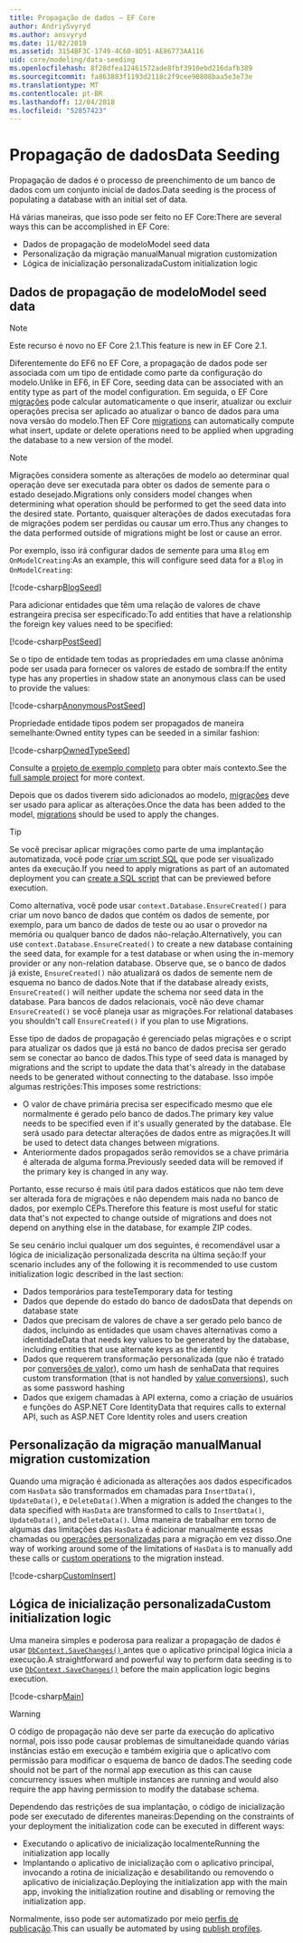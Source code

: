 ```yaml
---
title: Propagação de dados – EF Core
author: AndriySvyryd
ms.author: ansvyryd
ms.date: 11/02/2018
ms.assetid: 3154BF3C-1749-4C60-8D51-AE86773AA116
uid: core/modeling/data-seeding
ms.openlocfilehash: 8f28dfea12461572ade8fbf3910ebd216dafb389
ms.sourcegitcommit: fa863883f1193d2118c2f9cee90808baa5e3e73e
ms.translationtype: MT
ms.contentlocale: pt-BR
ms.lasthandoff: 12/04/2018
ms.locfileid: "52857423"
---
```

# <a name="data-seeding"></a><span data-ttu-id="a8ce3-102">Propagação de dados</span><span class="sxs-lookup"><span data-stu-id="a8ce3-102">Data Seeding</span></span>

<span data-ttu-id="a8ce3-103">Propagação de dados é o processo de preenchimento de um banco de dados com um conjunto inicial de dados.</span><span class="sxs-lookup"><span data-stu-id="a8ce3-103">Data seeding is the process of populating a database with an initial set of data.</span></span>

<span data-ttu-id="a8ce3-104">Há várias maneiras, que isso pode ser feito no EF Core:</span><span class="sxs-lookup"><span data-stu-id="a8ce3-104">There are several ways this can be accomplished in EF Core:</span></span>
* <span data-ttu-id="a8ce3-105">Dados de propagação de modelo</span><span class="sxs-lookup"><span data-stu-id="a8ce3-105">Model seed data</span></span>
* <span data-ttu-id="a8ce3-106">Personalização da migração manual</span><span class="sxs-lookup"><span data-stu-id="a8ce3-106">Manual migration customization</span></span>
* <span data-ttu-id="a8ce3-107">Lógica de inicialização personalizada</span><span class="sxs-lookup"><span data-stu-id="a8ce3-107">Custom initialization logic</span></span>

## <a name="model-seed-data"></a><span data-ttu-id="a8ce3-108">Dados de propagação de modelo</span><span class="sxs-lookup"><span data-stu-id="a8ce3-108">Model seed data</span></span>

> [!NOTE]
> <span data-ttu-id="a8ce3-109">Este recurso é novo no EF Core 2.1.</span><span class="sxs-lookup"><span data-stu-id="a8ce3-109">This feature is new in EF Core 2.1.</span></span>

<span data-ttu-id="a8ce3-110">Diferentemente do EF6 no EF Core, a propagação de dados pode ser associada com um tipo de entidade como parte da configuração do modelo.</span><span class="sxs-lookup"><span data-stu-id="a8ce3-110">Unlike in EF6, in EF Core, seeding data can be associated with an entity type as part of the model configuration.</span></span> <span data-ttu-id="a8ce3-111">Em seguida, o EF Core [migrações](xref:core/managing-schemas/migrations/index) pode calcular automaticamente o que inserir, atualizar ou excluir operações precisa ser aplicado ao atualizar o banco de dados para uma nova versão do modelo.</span><span class="sxs-lookup"><span data-stu-id="a8ce3-111">Then EF Core [migrations](xref:core/managing-schemas/migrations/index) can automatically compute what insert, update or delete operations need to be applied when upgrading the database to a new version of the model.</span></span>

> [!NOTE]
> <span data-ttu-id="a8ce3-112">Migrações considera somente as alterações de modelo ao determinar qual operação deve ser executada para obter os dados de semente para o estado desejado.</span><span class="sxs-lookup"><span data-stu-id="a8ce3-112">Migrations only considers model changes when determining what operation should be performed to get the seed data into the desired state.</span></span> <span data-ttu-id="a8ce3-113">Portanto, quaisquer alterações de dados executadas fora de migrações podem ser perdidas ou causar um erro.</span><span class="sxs-lookup"><span data-stu-id="a8ce3-113">Thus any changes to the data performed outside of migrations might be lost or cause an error.</span></span>

<span data-ttu-id="a8ce3-114">Por exemplo, isso irá configurar dados de semente para uma `Blog` em `OnModelCreating`:</span><span class="sxs-lookup"><span data-stu-id="a8ce3-114">As an example, this will configure seed data for a `Blog` in `OnModelCreating`:</span></span>

[!code-csharp[BlogSeed](../../../samples/core/Modeling/DataSeeding/DataSeedingContext.cs?name=BlogSeed)]

<span data-ttu-id="a8ce3-115">Para adicionar entidades que têm uma relação de valores de chave estrangeira precisa ser especificado:</span><span class="sxs-lookup"><span data-stu-id="a8ce3-115">To add entities that have a relationship the foreign key values need to be specified:</span></span>

[!code-csharp[PostSeed](../../../samples/core/Modeling/DataSeeding/DataSeedingContext.cs?name=PostSeed)]

<span data-ttu-id="a8ce3-116">Se o tipo de entidade tem todas as propriedades em uma classe anônima pode ser usada para fornecer os valores de estado de sombra:</span><span class="sxs-lookup"><span data-stu-id="a8ce3-116">If the entity type has any properties in shadow state an anonymous class can be used to provide the values:</span></span>

[!code-csharp[AnonymousPostSeed](../../../samples/core/Modeling/DataSeeding/DataSeedingContext.cs?name=AnonymousPostSeed)]

<span data-ttu-id="a8ce3-117">Propriedade entidade tipos podem ser propagados de maneira semelhante:</span><span class="sxs-lookup"><span data-stu-id="a8ce3-117">Owned entity types can be seeded in a similar fashion:</span></span>

[!code-csharp[OwnedTypeSeed](../../../samples/core/Modeling/DataSeeding/DataSeedingContext.cs?name=OwnedTypeSeed)]

<span data-ttu-id="a8ce3-118">Consulte a [projeto de exemplo completo](https://github.com/aspnet/EntityFramework.Docs/tree/master/samples/core/Modeling/DataSeeding) para obter mais contexto.</span><span class="sxs-lookup"><span data-stu-id="a8ce3-118">See the [full sample project](https://github.com/aspnet/EntityFramework.Docs/tree/master/samples/core/Modeling/DataSeeding) for more context.</span></span>

<span data-ttu-id="a8ce3-119">Depois que os dados tiverem sido adicionados ao modelo, [migrações](xref:core/managing-schemas/migrations/index) deve ser usado para aplicar as alterações.</span><span class="sxs-lookup"><span data-stu-id="a8ce3-119">Once the data has been added to the model, [migrations](xref:core/managing-schemas/migrations/index) should be used to apply the changes.</span></span>

> [!TIP]
> <span data-ttu-id="a8ce3-120">Se você precisar aplicar migrações como parte de uma implantação automatizada, você pode [criar um script SQL](xref:core/managing-schemas/migrations/index#generate-sql-scripts) que pode ser visualizado antes da execução.</span><span class="sxs-lookup"><span data-stu-id="a8ce3-120">If you need to apply migrations as part of an automated deployment you can [create a SQL script](xref:core/managing-schemas/migrations/index#generate-sql-scripts) that can be previewed before execution.</span></span>

<span data-ttu-id="a8ce3-121">Como alternativa, você pode usar `context.Database.EnsureCreated()` para criar um novo banco de dados que contém os dados de semente, por exemplo, para um banco de dados de teste ou ao usar o provedor na memória ou qualquer banco de dados não-relação.</span><span class="sxs-lookup"><span data-stu-id="a8ce3-121">Alternatively, you can use `context.Database.EnsureCreated()` to create a new database containing the seed data, for example for a test database or when using the in-memory provider or any non-relation database.</span></span> <span data-ttu-id="a8ce3-122">Observe que, se o banco de dados já existe, `EnsureCreated()` não atualizará os dados de semente nem de esquema no banco de dados.</span><span class="sxs-lookup"><span data-stu-id="a8ce3-122">Note that if the database already exists, `EnsureCreated()` will neither update the schema nor seed data in the database.</span></span> <span data-ttu-id="a8ce3-123">Para bancos de dados relacionais, você não deve chamar `EnsureCreated()` se você planeja usar as migrações.</span><span class="sxs-lookup"><span data-stu-id="a8ce3-123">For relational databases you shouldn't call `EnsureCreated()` if you plan to use Migrations.</span></span>

<span data-ttu-id="a8ce3-124">Esse tipo de dados de propagação é gerenciado pelas migrações e o script para atualizar os dados que já está no banco de dados precisa ser gerado sem se conectar ao banco de dados.</span><span class="sxs-lookup"><span data-stu-id="a8ce3-124">This type of seed data is managed by migrations and the script to update the data that's already in the database needs to be generated without connecting to the database.</span></span> <span data-ttu-id="a8ce3-125">Isso impõe algumas restrições:</span><span class="sxs-lookup"><span data-stu-id="a8ce3-125">This imposes some restrictions:</span></span>
* <span data-ttu-id="a8ce3-126">O valor de chave primária precisa ser especificado mesmo que ele normalmente é gerado pelo banco de dados.</span><span class="sxs-lookup"><span data-stu-id="a8ce3-126">The primary key value needs to be specified even if it's usually generated by the database.</span></span> <span data-ttu-id="a8ce3-127">Ele será usado para detectar alterações de dados entre as migrações.</span><span class="sxs-lookup"><span data-stu-id="a8ce3-127">It will be used to detect data changes between migrations.</span></span>
* <span data-ttu-id="a8ce3-128">Anteriormente dados propagados serão removidos se a chave primária é alterada de alguma forma.</span><span class="sxs-lookup"><span data-stu-id="a8ce3-128">Previously seeded data will be removed if the primary key is changed in any way.</span></span>

<span data-ttu-id="a8ce3-129">Portanto, esse recurso é mais útil para dados estáticos que não tem deve ser alterada fora de migrações e não dependem mais nada no banco de dados, por exemplo CEPs.</span><span class="sxs-lookup"><span data-stu-id="a8ce3-129">Therefore this feature is most useful for static data that's not expected to change outside of migrations and does not depend on anything else in the database, for example ZIP codes.</span></span>

<span data-ttu-id="a8ce3-130">Se seu cenário inclui qualquer um dos seguintes, é recomendável usar a lógica de inicialização personalizada descrita na última seção:</span><span class="sxs-lookup"><span data-stu-id="a8ce3-130">If your scenario includes any of the following it is recommended to use custom initialization logic described in the last section:</span></span>
* <span data-ttu-id="a8ce3-131">Dados temporários para teste</span><span class="sxs-lookup"><span data-stu-id="a8ce3-131">Temporary data for testing</span></span>
* <span data-ttu-id="a8ce3-132">Dados que depende do estado do banco de dados</span><span class="sxs-lookup"><span data-stu-id="a8ce3-132">Data that depends on database state</span></span>
* <span data-ttu-id="a8ce3-133">Dados que precisam de valores de chave a ser gerado pelo banco de dados, incluindo as entidades que usam chaves alternativas como a identidade</span><span class="sxs-lookup"><span data-stu-id="a8ce3-133">Data that needs key values to be generated by the database, including entities that use alternate keys as the identity</span></span>
* <span data-ttu-id="a8ce3-134">Dados que requerem transformação personalizada (que não é tratado por [conversões de valor](xref:core/modeling/value-conversions)), como um hash de senha</span><span class="sxs-lookup"><span data-stu-id="a8ce3-134">Data that requires custom transformation (that is not handled by [value conversions](xref:core/modeling/value-conversions)), such as some password hashing</span></span>
* <span data-ttu-id="a8ce3-135">Dados que exigem chamadas à API externa, como a criação de usuários e funções do ASP.NET Core Identity</span><span class="sxs-lookup"><span data-stu-id="a8ce3-135">Data that requires calls to external API, such as ASP.NET Core Identity roles and users creation</span></span>

## <a name="manual-migration-customization"></a><span data-ttu-id="a8ce3-136">Personalização da migração manual</span><span class="sxs-lookup"><span data-stu-id="a8ce3-136">Manual migration customization</span></span>

<span data-ttu-id="a8ce3-137">Quando uma migração é adicionada as alterações aos dados especificados com `HasData` são transformados em chamadas para `InsertData()`, `UpdateData()`, e `DeleteData()`.</span><span class="sxs-lookup"><span data-stu-id="a8ce3-137">When a migration is added the changes to the data specified with `HasData` are transformed to calls to `InsertData()`, `UpdateData()`, and `DeleteData()`.</span></span> <span data-ttu-id="a8ce3-138">Uma maneira de trabalhar em torno de algumas das limitações das `HasData` é adicionar manualmente essas chamadas ou [operações personalizadas](xref:core/managing-schemas/migrations/operations) para a migração em vez disso.</span><span class="sxs-lookup"><span data-stu-id="a8ce3-138">One way of working around some of the limitations of `HasData` is to manually add these calls or [custom operations](xref:core/managing-schemas/migrations/operations) to the migration instead.</span></span>

[!code-csharp[CustomInsert](../../../samples/core/Modeling/DataSeeding/Migrations/20181102235626_Initial.cs?name=CustomInsert)]

## <a name="custom-initialization-logic"></a><span data-ttu-id="a8ce3-139">Lógica de inicialização personalizada</span><span class="sxs-lookup"><span data-stu-id="a8ce3-139">Custom initialization logic</span></span>

<span data-ttu-id="a8ce3-140">Uma maneira simples e poderosa para realizar a propagação de dados é usar [ `DbContext.SaveChanges()` ](xref:core/saving/index) antes que o aplicativo principal lógica inicia a execução.</span><span class="sxs-lookup"><span data-stu-id="a8ce3-140">A straightforward and powerful way to perform data seeding is to use [`DbContext.SaveChanges()`](xref:core/saving/index) before the main application logic begins execution.</span></span>

[!code-csharp[Main](../../../samples/core/Modeling/DataSeeding/Program.cs?name=CustomSeeding)]

> [!WARNING]
> <span data-ttu-id="a8ce3-141">O código de propagação não deve ser parte da execução do aplicativo normal, pois isso pode causar problemas de simultaneidade quando várias instâncias estão em execução e também exigiria que o aplicativo com permissão para modificar o esquema de banco de dados.</span><span class="sxs-lookup"><span data-stu-id="a8ce3-141">The seeding code should not be part of the normal app execution as this can cause concurrency issues when multiple instances are running and would also require the app having permission to modify the database schema.</span></span>

<span data-ttu-id="a8ce3-142">Dependendo das restrições de sua implantação, o código de inicialização pode ser executado de diferentes maneiras:</span><span class="sxs-lookup"><span data-stu-id="a8ce3-142">Depending on the constraints of your deployment the initialization code can be executed in different ways:</span></span>
* <span data-ttu-id="a8ce3-143">Executando o aplicativo de inicialização localmente</span><span class="sxs-lookup"><span data-stu-id="a8ce3-143">Running the initialization app locally</span></span>
* <span data-ttu-id="a8ce3-144">Implantando o aplicativo de inicialização com o aplicativo principal, invocando a rotina de inicialização e desabilitando ou removendo o aplicativo de inicialização.</span><span class="sxs-lookup"><span data-stu-id="a8ce3-144">Deploying the initialization app with the main app, invoking the initialization routine and disabling or removing the initialization app.</span></span>

<span data-ttu-id="a8ce3-145">Normalmente, isso pode ser automatizado por meio [perfis de publicação](https://docs.microsoft.com/en-us/aspnet/core/host-and-deploy/visual-studio-publish-profiles).</span><span class="sxs-lookup"><span data-stu-id="a8ce3-145">This can usually be automated by using [publish profiles](https://docs.microsoft.com/en-us/aspnet/core/host-and-deploy/visual-studio-publish-profiles).</span></span>
